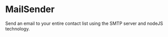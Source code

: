 # MailSender
Send an email to your entire contact list using the SMTP server and nodeJS technology.
